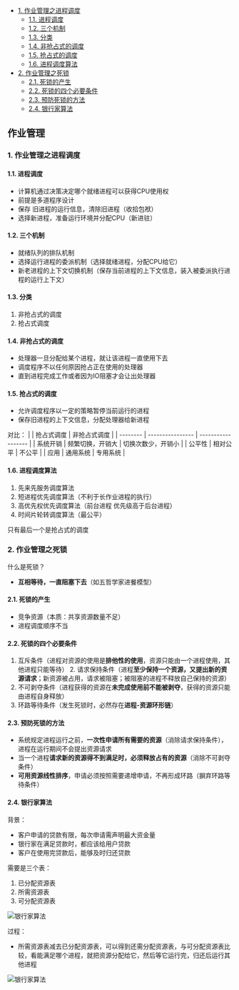 - [1. 作业管理之进程调度](#1-作业管理之进程调度)
  - [1.1. 进程调度](#11-进程调度)
  - [1.2. 三个机制](#12-三个机制)
  - [1.3. 分类](#13-分类)
  - [1.4. 非抢占式的调度](#14-非抢占式的调度)
  - [1.5. 抢占式的调度](#15-抢占式的调度)
  - [1.6. 进程调度算法](#16-进程调度算法)
- [2. 作业管理之死锁](#2-作业管理之死锁)
  - [2.1. 死锁的产生](#21-死锁的产生)
  - [2.2. 死锁的四个必要条件](#22-死锁的四个必要条件)
  - [2.3. 预防死锁的方法](#23-预防死锁的方法)
  - [2.4. 银行家算法](#24-银行家算法)


## 作业管理 <!-- omit in toc -->
### 1. 作业管理之进程调度

#### 1.1. 进程调度

- 计算机通过决策决定哪个就绪进程可以获得CPU使用权
- 前提是多道程序设计
- 保存 旧进程的运行信息，清除旧进程（收拾包袱）
- 选择新进程，准备运行环境并分配CPU（新进驻）

#### 1.2. 三个机制

- 就绪队列的排队机制
- 选择运行进程的委派机制（选择就绪进程，分配CPU给它）
- 新老进程的上下文切换机制（保存当前进程的上下文信息，装入被委派执行进程的运行上下文）

#### 1.3. 分类

1. 非抢占式的调度
2. 抢占式调度


#### 1.4. 非抢占式的调度

- 处理器一旦分配给某个进程，就让该进程一直使用下去
- 调度程序不以任何原因抢占正在使用的处理器
- 直到进程完成工作或者因为IO阻塞才会让出处理器

#### 1.5. 抢占式的调度

- 允许调度程序以一定的策略暂停当前运行的进程
- 保存旧进程的上下文信息，分配处理器给新进程

对比：
|          | 抢占式调度       | 非抢占式调度       |
| -------- | ---------------- | ------------------ |
| 系统开销 | 频繁切换，开销大 | 切换次数少，开销小 |
| 公平性   | 相对公平         | 不公平             |
| 应用     | 通用系统         | 专用系统           |


#### 1.6. 进程调度算法

1. 先来先服务调度算法
2. 短进程优先调度算法（不利于长作业进程的执行）
3. 高优先权优先调度算法（前台进程 优先级高于后台进程）
4. 时间片轮转调度算法（最公平）

只有最后一个是抢占式的调度


### 2. 作业管理之死锁

什么是死锁？
- **互相等待，一直阻塞下去**（如五哲学家进餐模型）


#### 2.1. 死锁的产生

- 竞争资源（本质：共享资源数量不足）
- 进程调度顺序不当

#### 2.2. 死锁的四个必要条件

1. 互斥条件（进程对资源的使用是**排他性的使用**，资源只能由一个进程使用，其他进程只能等待）
   2. 请求保持条件（进程**至少保持一个资源，又提出新的资源请求**；新资源被占用，请求被阻塞；被阻塞的进程不释放自己保持的资源）
3. 不可剥夺条件（进程获得的资源在**未完成使用前不能被剥夺**，获得的资源只能由进程自身释放）
4. 环路等待条件（发生死锁时，必然存在**进程-资源环形链**）


#### 2.3. 预防死锁的方法

- 系统规定进程运行之前，**一次性申请所有需要的资源**（消除请求保持条件），进程在运行期间不会提出资源请求
- 当一个进程**请求新的资源得不到满足时，必须释放占有的资源**（消除不可剥夺条件）
- **可用资源线性排序**，申请必须按照需要递增申请，不再形成环路（摒弃环路等待条件）

#### 2.4. 银行家算法

背景：

- 客户申请的贷款有限，每次申请需声明最大资金量
- 银行家在满足贷款时，都应该给用户贷款
- 客户在使用完贷款后，能够及时归还贷款

需要是三个表：
1. 已分配资源表
2. 所需资源表
3. 可分配资源表



![银行家算法](/imgs/job_management_banker.png)

过程：
- 所需资源表减去已分配资源表，可以得到还需分配资源表，与可分配资源表比较，看能满足哪个进程，就把资源分配给它，然后等它运行完，归还后运行其他进程

![银行家算法](/imgs/job_management_banker2.png)